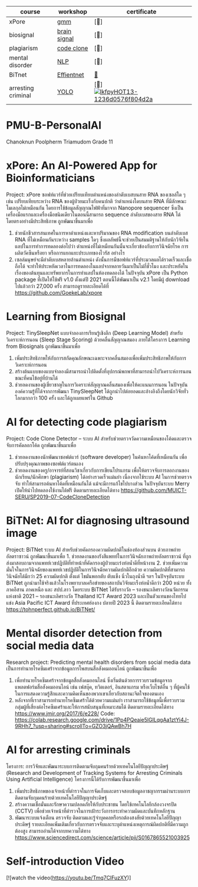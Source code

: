 |course|workshop|certificate|
|------|--------|-----------|
|xPore | [gmm](https://github.com/Chanoknunkal/PMU-B-PersonalAI/blob/main/xpore_(1).ipynb)     |[📃]  
|biosignal| [brain signal](https://github.com/Chanoknunkal/PMU-B-PersonalAI/blob/main/model.py)|[📃]
|plagiarism|[code clone](https://github.com/Chanoknunkal/PMU-B-PersonalAI/blob/main/PMU_B_CodingAI_CodeCloneDetection_Workshop.ipynb)|[📃]
mental disorder| [NLP](https://github.com/Chanoknunkal/PMU-B-PersonalAI/blob/main/PMU_B_CodingAI_CodeCloneDetection_Workshop.ipynb)|[📃]
BiTnet|[Effientnet](https://github.com/Chanoknunkal/PMU-B-PersonalAI/blob/main/Copy_of_E_san_coding.ipynb)|[📃](https://powerclass.org/tutor-certificate-3?cert_hash=8e627b84dabec27f)
arresting criminal|[YOLO](https://github.com/Chanoknunkal/PMU-B-PersonalAI/blob/main/Copy_of_Train_Yolov8_Object_Detection_on_Custom_Dataset.ipynb)|[📃][![IkfpyHOT13-1236d0576f804d2a](https://github.com/Chanoknunkal/PMU-B-PersonalAI/assets/156036800/87a6f351-994e-4cb1-b36b-d7eb5aca637f)](https://powerclass.org/tutor-certificate-3?cert_hash=1236d0576f804d2a)



# PMU-B-PersonalAI
Chanoknun Poolpherm Triamudom Grade 11
# xPore: An AI-Powered App for Bioinformaticians
Project: xPore ซอฟท์แวร์ที่ช่วยเปรียบเทียบตำแหน่งของลำดับเบสบนสาย RNA ของเซลล์ใด ๆ เช่น เปรียบเทียบระหว่าง RNA ของผู้ป่วยมะเร็งกับคนปกติ ว่าตำแหน่งใดบนสาย RNA ที่มีลักษณะโมเลกุลไม่เหมือนกัน โดยการใช้ข้อมูลสัญญาณไฟฟ้าที่มาจาก Nanopore sequencer ซึ่งเป็นเครื่องมือแรกและเครื่องมือชนิดเดียวในตอนนี้สามารถ sequence ลำดับเบสของสาย RNA ได้โดยตรงอย่างมีประสิทธิภาพ
ถูกพัฒนาขึ้นมาเพื่อ
1. ช่วยนักชีวสารสนเทศในการหาตำแหน่งและหาปริมาณของ RNA modification บนลำดับเบส RNA ที่ไม่เหมือนกันระหว่าง samples ใดๆ ซึ่งผลลัพธ์นี้จะช่วยเป็นสมมติฐานให้กับนักวิจัยในแลปในการทำการทดลองต่อไปว่า ตำแหน่งที่ไม่เหมือนกันนั้นจะเกี่ยวข้องกับการวินิจฉัยโรค การผลิตวัคซีนหรือยา หรือการแยกแยะประเภทของไวรัส อย่างไร
2. เซลล์มนุษย์จะมีลำดับเบสหลายล้านตำแหน่ง ดังนั้นการมีซอฟท์แวร์ที่ประมวลผลได้รวดเร็วและเชื่อถือได้ จะทำให้ประหยัดเวลาในการทดลองในแลปจากหลายวันมาเป็นไม่กี่ชั่วโมง และประหยัดในเรื่องของต้นทุนและทรัพยากรในการทำแลปในห้องทดลองได้
ในปัจจุบัน xPore เป็น Python package ที่เปิดให้ใช้ฟรี v1.0 ตั้งแต่ปี 2021 ตอนนี้ได้พัฒนาเป็น v2.1 โดยมีผู้ download ไปแล้วกว่า 27,000 ครั้ง
สามารถดูรายละเอียดได้ที่ https://github.com/GoekeLab/xpore
# Learning from Biosignal
Project: TinySleepNet แบบจำลองการเรียนรู้เชิงลึก (Deep Learning Model) สำหรับวิเคราะห์การนอน (Sleep Stage Scoring) ด้วยคลื่นสัญญาณสมอง ภายใต้โครงการ Learning from Biosignals
ถูกพัฒนาขึ้นมาเพื่อ
1. เพิ่มประสิทธิภาพให้กับการสกัดคุณลักษณะเฉพาะจากคลื่นสมองเพื่อเพิ่มประสิทธิภาพให้กับการวิเคราะห์การนอน
2. สร้างต้นแบบของแบบจำลองมีสามารถนำไปติดตั้งที่อุปกรณ์พกพาที่สามารถนำไปวิเคราะห์การนอนขณะที่คนไข้อยู่ที่บ้านได้
3. ช่วยลดงานของผู้เชี่ยวชาญในการวิเคราะห์สัญญาณคลื่นสมองเพื่อให้คะแนนการนอน
ในปัจจุบันองค์ความรู้ที่ได้จากการพัฒนา TinySleepNet ได้ถูกนำไปต่อยอดและอ้างอิงถึงโดยนักวิจัยทั่วโลกมากกว่า 100 ครั้ง และได้ถูกเผยแพร่ใน Github
# AI for detecting code plagiarism
Project: Code Clone Detector – ระบบ AI สำหรับช่วยตรวจวัดความเหมือนของโค้ดและตรวจจับการคัดลอกโค้ด
ถูกพัฒนาขึ้นมาเพื่อ
1. ช่วยลดงานของนักพัฒนาซอฟต์แวร์ (software developer) ในค้นหาโค้ดที่เหมือนกัน เพื่อปรับปรุงคุณภาพของซอฟต์แวร์ตนเอง
2. ช่วยลดงานของครู/อาจารย์ที่สอนวิชาเกี่ยวกับการเขียนโปรแกรม เพื่อให้ตรวจจับการลอกงานของนักเรียน/นักศึกษา (plagiarism) ได้อย่างรวดเร็วแม่นยำ
เนื่องจากใช้ระบบ AI ในการช่วยตรวจจับ ทำให้สามารถค้นหาโค้ดที่เหมือนกันได้ แม้จะมีการแก้ไขไปบางส่วน
ในปัจจุบันระบบ Merry เปิดให้นำไปทดลองใช้งานได้ฟรี
ติดตามรายละเอียดได้ทาง
https://github.com/MUICT-SERU/SP2019-07-CodeCloneDetection
# BiTNet: AI for diagnosing ultrasound image
Project: BiTNet ระบบ AI สำหรับช่วยคัดกรองความผิดปกติในช่องท้องส่วนบน ด้วยภาพถ่ายอัลตราซาวน์
ถูกพัฒนาขึ้นมาเพื่อ
       1. ช่วยลดงานของรังสีแพทย์ในการวินิจฉัยภาพถ่ายอัลตราซาวน์ ที่ถูกส่งมาสอบถามจากแพทย์เวชปฏิบัติที่ทำหน้าที่คัดกรองผู้ป่วยมะเร๋งท่อน้ำดีที่หน้างาน
       2. ช่วยเพิ่มความมั่นใจในการวินิจฉัยของแพทย์เวชปฏิบัติในการวินิจฉัยความผิดปกติอีกด้วย
ความผิดปกติที่สามารถวินิจฉัยได้มีกว่า 25 ความผิดปกติ ตั้งแต่ ไขมันพอกตับ ตับแข็ง นิ่วในถุงน้ำดี ฯลฯ
ในปัจจุบันระบบ BiTNet ถูกนำมาใช้จริงแล้วในโรงพยาบาลเครือข่ายของสถาบันวิจัยมะเร็งท่อน้ำดีกว่า 200 หน่วย ทั้งภาคอีสาน ภาคเหนือ และ สปป.ลาว
โดยระบบ BiTNet ได้รับรางวัล
       – รองชนะเลิศรางวัลนวัตกรรมแห่งชาติ 2021
       – รองชนะเลิศรางวัล Thailand ICT Award 2023
และเป็นตัวแทนของไทยไปแข่ง Asia Pacific ICT Award ที่ประเทศฮ่องกง ปลายปี 2023 นี้
ติดตามรายละเอียดได้ทาง
https://tohnperfect.github.io/BiTNet/
# Mental disorder detection from social media data
Research project: Predicting mental health disorders from social media data เป็นการทำนายโรคซึมเศร้าจากข้อมูลการโพสบนสื่อสังคมออนไลน์
ถูกพัฒนาขึ้นเพื่อ
1. เพื่อทำนายโรคซึมเศร้าจากข้อมูลสื่อสังคมออนไลน์ ซึ่งเริ่มต้นด้วยการรวบรวมข้อมูลจากแพลตฟอร์มสื่อสังคมออนไลน์ เช่น เฟสบุ๊ค, ทวิตเตอร์, อินสตาแกรม หรือเว็บไซต์อื่น ๆ ที่ผู้คนใช้ในการแสดงความรู้สึกและความคิดเห็นของพวกเขาเกี่ยวกับสถานะจิตใจของตนเอง
2. หลังจากที่เราสามารถทำนายโรคซึมเศร้าได้ด้วยความแม่นยำ เราสามารถใช้ข้อมูลนี้เพื่อรวบรวมกลุ่มผู้ที่เสี่ยงต่อโรคซึมเศร้าและให้การสนับสนุนที่เหมาะสมได้
ติดตามรายละเอียดได้ทาง
https://www.jmir.org/2017/6/e228/
Code: https://colab.research.google.com/drive/1Pp4PQeaie5lGILqgAa1ztYi4J-9RHh7_?usp=sharing#scrollTo=GZO3jQAwBh7H
# AI for arresting criminals
โครงการ: การวิจัยและพัฒนาระบบการติดตามจับกุมคนร้ายด้วยเทคโนโลยีปัญญาประดิษฐ์ (Research and Development of Tracking Systems for Arresting Criminals Using Artificial Intelligence)
โครงการนี้ได้รับการพัฒนาขึ้นมาเพื่อ
1. เพิ่มประสิทธิภาพของเจ้าหน้าที่ตำรวจในการจัดเก็บและตรวจสอบข้อมูลอาชญากรรมผ่านระบบการติดตามจับกุมคนร้ายด้วยเทคโนโลยีปัญญาประดิษฐ์
2. สร้างความเชื่อมั่นและรักษาความปลอดภัยให้กับประชาชน โดยใช้เทคโนโลยีกล้องวงจรปิด (CCTV) เพื่อช่วยเจ้าหน้าที่ตำรวจในการเฝ้าระวังการกระทำความผิดและบันทึกหลักฐาน
3. พัฒนาระบบแจ้งเตือน ตรวจจับ ติดตามและรู้จำบุคคลหรือรถต้องสงสัยด้วยเทคโนโลยีปัญญาประดิษฐ์
รายละเอียดเพิ่มเติมเกี่ยวกับการตรวจจับและระบุตำแหน่งเหตุการณ์ผิดปกติที่มีความถูกต้องสูง สามารถอ่านได้จากบทความได้ทาง
https://www.sciencedirect.com/science/article/pii/S0167865521003925
# Self-introduction Video
[![watch the video(https://youtu.be/Tmq7ClFuzXY)]
